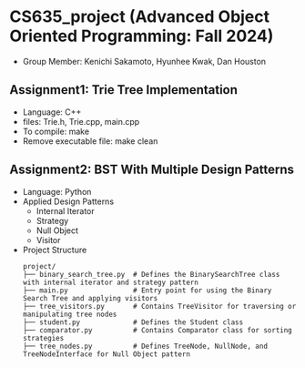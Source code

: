 # CS635_project (Advanced Object Oriented Programming: Fall 2024) 
  -  Group Member: Kenichi Sakamoto, Hyunhee Kwak, Dan Houston 

## Assignment1: Trie Tree Implementation 
  -  Language: C++
  -  files: Trie.h, Trie.cpp, main.cpp
  -  To compile: make
  -  Remove executable file: make clean

## Assignment2: BST With Multiple Design Patterns
  -  Language: Python 
  -  Applied Design Patterns
     -  Internal Iterator 
     -  Strategy 
     -  Null Object
     -  Visitor
  -  Project Structure
      ```
     project/
     ├── binary_search_tree.py  # Defines the BinarySearchTree class with internal iterator and strategy pattern
     ├── main.py                # Entry point for using the Binary Search Tree and applying visitors
     ├── tree_visitors.py       # Contains TreeVisitor for traversing or manipulating tree nodes
     ├── student.py             # Defines the Student class
     ├── comparator.py          # Contains Comparator class for sorting strategies
     ├── tree_nodes.py          # Defines TreeNode, NullNode, and TreeNodeInterface for Null Object pattern
      ```
